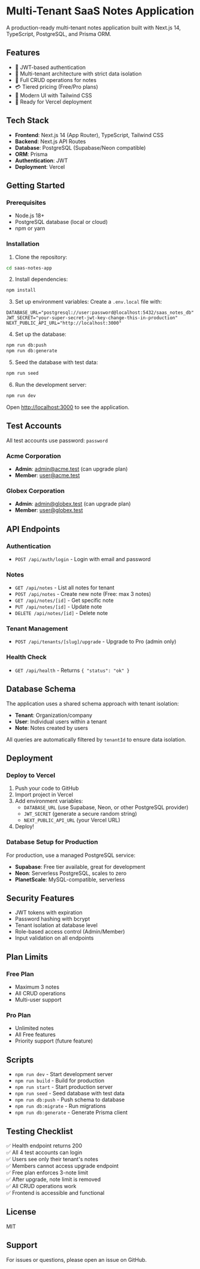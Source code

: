 # Multi-Tenant SaaS Notes Application

A production-ready multi-tenant notes application built with Next.js 14, TypeScript, PostgreSQL, and Prisma ORM.

## Features

- 🔐 JWT-based authentication
- 🏢 Multi-tenant architecture with strict data isolation
- 📝 Full CRUD operations for notes
- 💳 Tiered pricing (Free/Pro plans)
- 🎨 Modern UI with Tailwind CSS
- 🚀 Ready for Vercel deployment

## Tech Stack

- **Frontend**: Next.js 14 (App Router), TypeScript, Tailwind CSS
- **Backend**: Next.js API Routes
- **Database**: PostgreSQL (Supabase/Neon compatible)
- **ORM**: Prisma
- **Authentication**: JWT
- **Deployment**: Vercel

## Getting Started

### Prerequisites

- Node.js 18+ 
- PostgreSQL database (local or cloud)
- npm or yarn

### Installation

1. Clone the repository:
```bash
cd saas-notes-app
```

2. Install dependencies:
```bash
npm install
```

3. Set up environment variables:
Create a `.env.local` file with:
```env
DATABASE_URL="postgresql://user:password@localhost:5432/saas_notes_db"
JWT_SECRET="your-super-secret-jwt-key-change-this-in-production"
NEXT_PUBLIC_API_URL="http://localhost:3000"
```

4. Set up the database:
```bash
npm run db:push
npm run db:generate
```

5. Seed the database with test data:
```bash
npm run seed
```

6. Run the development server:
```bash
npm run dev
```

Open [http://localhost:3000](http://localhost:3000) to see the application.

## Test Accounts

All test accounts use password: `password`

### Acme Corporation
- **Admin**: admin@acme.test (can upgrade plan)
- **Member**: user@acme.test

### Globex Corporation
- **Admin**: admin@globex.test (can upgrade plan)
- **Member**: user@globex.test

## API Endpoints

### Authentication
- `POST /api/auth/login` - Login with email and password

### Notes
- `GET /api/notes` - List all notes for tenant
- `POST /api/notes` - Create new note (Free: max 3 notes)
- `GET /api/notes/[id]` - Get specific note
- `PUT /api/notes/[id]` - Update note
- `DELETE /api/notes/[id]` - Delete note

### Tenant Management
- `POST /api/tenants/[slug]/upgrade` - Upgrade to Pro (admin only)

### Health Check
- `GET /api/health` - Returns `{ "status": "ok" }`

## Database Schema

The application uses a shared schema approach with tenant isolation:

- **Tenant**: Organization/company
- **User**: Individual users within a tenant
- **Note**: Notes created by users

All queries are automatically filtered by `tenantId` to ensure data isolation.

## Deployment

### Deploy to Vercel

1. Push your code to GitHub
2. Import project in Vercel
3. Add environment variables:
   - `DATABASE_URL` (use Supabase, Neon, or other PostgreSQL provider)
   - `JWT_SECRET` (generate a secure random string)
   - `NEXT_PUBLIC_API_URL` (your Vercel URL)
4. Deploy!

### Database Setup for Production

For production, use a managed PostgreSQL service:
- **Supabase**: Free tier available, great for development
- **Neon**: Serverless PostgreSQL, scales to zero
- **PlanetScale**: MySQL-compatible, serverless

## Security Features

- JWT tokens with expiration
- Password hashing with bcrypt
- Tenant isolation at database level
- Role-based access control (Admin/Member)
- Input validation on all endpoints

## Plan Limits

### Free Plan
- Maximum 3 notes
- All CRUD operations
- Multi-user support

### Pro Plan
- Unlimited notes
- All Free features
- Priority support (future feature)

## Scripts

- `npm run dev` - Start development server
- `npm run build` - Build for production
- `npm run start` - Start production server
- `npm run seed` - Seed database with test data
- `npm run db:push` - Push schema to database
- `npm run db:migrate` - Run migrations
- `npm run db:generate` - Generate Prisma client

## Testing Checklist

✅ Health endpoint returns 200  
✅ All 4 test accounts can login  
✅ Users see only their tenant's notes  
✅ Members cannot access upgrade endpoint  
✅ Free plan enforces 3-note limit  
✅ After upgrade, note limit is removed  
✅ All CRUD operations work  
✅ Frontend is accessible and functional  

## License

MIT

## Support

For issues or questions, please open an issue on GitHub.
